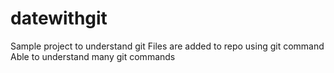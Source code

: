 # datewithgit
Sample project to understand git
Files are added to repo using git command
Able to understand many git commands
